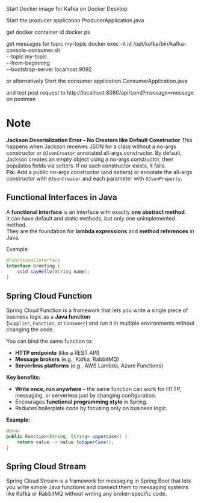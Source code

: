 Start Docker image for Kafka on Docker Desktop

Start the producer application
ProducerApplication.java

get docker container id
docker ps

get messages for topic my-topic
docker exec -it id /opt/kafka/bin/kafka-console-consumer.sh \
  --topic my-topic \
  --from-beginning \
  --bootstrap-server localhost:9092

or alternatively Start the consumer application
ConsumerApplication.java

and test post request to http://localhost:8080/api/send?message=message on postman


# Note

**Jackson Deserialization Error – No Creators like Default Constructor**
This happens when Jackson receives JSON for a class without a no-args constructor or `@JsonCreator` annotated all-args constructor. By default, Jackson creates an empty object using a no-args constructor, then populates fields via setters. If no such constructor exists, it fails.  
**Fix:** Add a public no-args constructor (and setters) or annotate the all-args constructor with `@JsonCreator` and each parameter with `@JsonProperty`.  


## Functional Interfaces in Java

A **functional interface** is an interface with exactly **one abstract method**.  
It can have default and static methods, but only one unimplemented method.  
They are the foundation for **lambda expressions** and **method references** in Java.

Example:
```java
@FunctionalInterface
interface Greeting {
    void sayHello(String name);
}
```

## Spring Cloud Function

Spring Cloud Function is a framework that lets you write a single piece of business logic as a **Java function**  
(`Supplier`, `Function`, or `Consumer`) and run it in multiple environments without changing the code.  

You can bind the same function to:
- **HTTP endpoints** (like a REST API)
- **Message brokers** (e.g., Kafka, RabbitMQ)
- **Serverless platforms** (e.g., AWS Lambda, Azure Functions)

**Key benefits:**
- **Write once, run anywhere** – the same function can work for HTTP, messaging, or serverless just by changing configuration.
- Encourages **functional programming style** in Spring.
- Reduces boilerplate code by focusing only on business logic.

**Example:**
```java
@Bean
public Function<String, String> uppercase() {
    return value -> value.toUpperCase();
}
```

## Spring Cloud Stream
Spring Cloud Stream is a framework for messaging in Spring Boot that lets you write simple Java functions and connect them to messaging systems like Kafka or RabbitMQ without writing any broker-specific code.